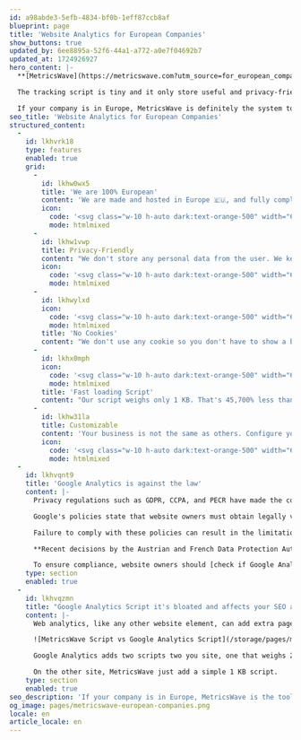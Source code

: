 ```yaml
---
id: a98abde3-5efb-4834-bf0b-1eff87ccb8af
blueprint: page
title: 'Website Analytics for European Companies'
show_buttons: true
updated_by: 6ee8895a-52f6-44a1-a772-a0e7f04692b7
updated_at: 1724926927
hero_content: |-
  **[MetricsWave](https://metricswave.com?utm_source=for_european_companies) was built from the ground up to be fully compliant with GDPR, CCPA and PECR.**

  The tracking script is tiny and it only store useful and privacy-friendly data from the user. Also, we don't use cookies, so you don't have to ask your users for permission.

  If your company is in Europe, MetricsWave is definitely the system to use to monitor your traffic.
seo_title: 'Website Analytics for European Companies'
structured_content:
  -
    id: lkhvrk18
    type: features
    enabled: true
    grid:
      -
        id: lkhw0wx5
        title: 'We are 100% European'
        content: 'We are made and hosted in Europe 🇪🇺, and fully compliant with GDPR, CCPA and PECR.'
        icon:
          code: '<svg class="w-10 h-auto dark:text-orange-500" width="64px" height="64px" viewBox="-0.5 0 25 25" fill="none" xmlns="http://www.w3.org/2000/svg"><g id="SVGRepo_bgCarrier" stroke-width="0"></g><g id="SVGRepo_tracerCarrier" stroke-linecap="round" stroke-linejoin="round"></g><g id="SVGRepo_iconCarrier"> <path d="M12 22.3201C17.5228 22.3201 22 17.8429 22 12.3201C22 6.79722 17.5228 2.32007 12 2.32007C6.47715 2.32007 2 6.79722 2 12.3201C2 17.8429 6.47715 22.3201 12 22.3201Z" stroke="currentColor" stroke-width="1.5" stroke-linecap="round" stroke-linejoin="round"></path> <path d="M2 12.3201H22" stroke="currentColor" stroke-width="1.5" stroke-linecap="round" stroke-linejoin="round"></path> <path d="M12 22.3201C13.933 22.3201 15.5 17.8429 15.5 12.3201C15.5 6.79722 13.933 2.32007 12 2.32007C10.067 2.32007 8.5 6.79722 8.5 12.3201C8.5 17.8429 10.067 22.3201 12 22.3201Z" stroke="currentColor" stroke-width="1.5" stroke-linecap="round" stroke-linejoin="round"></path> </g></svg>'
          mode: htmlmixed
      -
        id: lkhw1vwp
        title: Privacy-Friendly
        content: "We don't store any personal data from the user. We keep the minimum necessary."
        icon:
          code: '<svg class="w-10 h-auto dark:text-orange-500" width="64px" height="64px" viewBox="-0.5 0 25 25" fill="none" xmlns="http://www.w3.org/2000/svg"><g id="SVGRepo_bgCarrier" stroke-width="0"></g><g id="SVGRepo_tracerCarrier" stroke-linecap="round" stroke-linejoin="round"></g><g id="SVGRepo_iconCarrier"> <path d="M16.5 9.32001H7.5C6.37366 9.25709 5.26818 9.64244 4.42503 10.3919C3.58188 11.1414 3.06958 12.1941 3 13.32V18.32C3.06958 19.446 3.58188 20.4986 4.42503 21.2481C5.26818 21.9976 6.37366 22.3829 7.5 22.32H16.5C17.6263 22.3829 18.7318 21.9976 19.575 21.2481C20.4181 20.4986 20.9304 19.446 21 18.32V13.32C20.9304 12.1941 20.4181 11.1414 19.575 10.3919C18.7318 9.64244 17.6263 9.25709 16.5 9.32001Z" stroke="currentColor" stroke-width="1.5" stroke-linecap="round" stroke-linejoin="round"></path> <path d="M17 9.32001V7.32001C17 5.99392 16.4732 4.72217 15.5355 3.78448C14.5979 2.8468 13.3261 2.32001 12 2.32001C10.6739 2.32001 9.40214 2.8468 8.46446 3.78448C7.52678 4.72217 7 5.99392 7 7.32001V9.32001" stroke="currentColor" stroke-width="1.5" stroke-linecap="round" stroke-linejoin="round"></path> </g></svg>'
          mode: htmlmixed
      -
        id: lkhwylxd
        icon:
          code: '<svg class="w-10 h-auto dark:text-orange-500" width="64px" height="64px" viewBox="0 0 24 24" fill="none" xmlns="http://www.w3.org/2000/svg"><g id="SVGRepo_bgCarrier" stroke-width="0"></g><g id="SVGRepo_tracurrentColorerCarrier" stroke-linecurrentcap="round" stroke-linejoin="round"></g><g id="SVGRepo_icurrentColoronCarrier"> <path d="M7.55078 20.4C8.8036 21.4334 10.3767 21.999 12.0007 22" stroke="currentColor" stroke-width="1.5" stroke-linecurrentcap="round" stroke-linejoin="round"></path> <path d="M18.2201 5.78002C17.4999 4.38506 16.3317 3.27266 14.9032 2.62157C13.4747 1.97048 11.8688 1.81847 10.3435 2.18999C8.81817 2.56151 7.46204 3.43496 6.49294 4.67003C5.52385 5.90511 4.99804 7.4301 5.00002 8.99999V15C4.99707 16.1173 5.26473 17.2187 5.78005 18.21" stroke="currentColor" stroke-width="1.5" stroke-linecurrentcap="round" stroke-linejoin="round"></path> <path d="M11 13V8" stroke="currentColor" stroke-width="1.5" stroke-linecurrentcap="round" stroke-linejoin="round"></path> <path d="M18.999 9.25V14.67C18.9975 15.5492 18.7063 16.4035 18.1705 17.1006C17.6347 17.7977 16.8841 18.2988 16.0349 18.5265C15.1856 18.7542 14.285 18.6957 13.4724 18.3601C12.6597 18.0245 11.9802 17.4305 11.5391 16.67" stroke="currentColor" stroke-width="1.5" stroke-linecurrentcap="round" stroke-linejoin="round"></path> <path d="M22 2L2 22" stroke="currentColor" stroke-width="1.5" stroke-linecurrentcap="round" stroke-linejoin="round"></path> </g></svg>'
          mode: htmlmixed
        title: 'No Cookies'
        content: "We don't use any cookie so you don't have to show a banner in your site."
      -
        id: lkhx0mph
        icon:
          code: '<svg class="w-10 h-auto dark:text-orange-500" width="64px" height="64px" viewBox="-0.5 0 25 25" fill="none" xmlns="http://www.w3.org/2000/svg"><g id="SVGRepo_bgCarrier" stroke-width="0"></g><g id="SVGRepo_tracurrentColorerCarrier" stroke-linecurrentcap="round" stroke-linejoin="round"></g><g id="SVGRepo_icurrentColoronCarrier"> <path d="M3.98047 3.51001C1.43047 4.39001 0.980469 9.09992 0.980469 12.4099C0.980469 15.7199 1.41047 20.4099 3.98047 21.3199C6.69047 22.2499 14.9805 16.1599 14.9805 12.4099C14.9805 8.65991 6.69047 2.58001 3.98047 3.51001Z" stroke="currentColor" stroke-width="1.5" stroke-linecurrentcap="round" stroke-linejoin="round"></path> <path d="M11.9805 21.3199C14.6905 22.2499 22.9805 16.1599 22.9805 12.4099C22.9805 8.65991 14.6705 2.58001 11.9805 3.51001" stroke="currentColor" stroke-width="1.5" stroke-linecurrentcap="round" stroke-linejoin="round"></path> </g></svg>'
          mode: htmlmixed
        title: 'Fast loading Script'
        content: "Our script weighs only 1 KB. That's 45,700% less than Google Analytics!"
      -
        id: lkhw31la
        title: Customizable
        content: 'Your business is not the same as others. Configure your dashboard as you need.'
        icon:
          code: '<svg class="w-10 h-auto dark:text-orange-500" width="64px" height="64px" viewBox="-0.5 0 25 25" fill="none" xmlns="http://www.w3.org/2000/svg"><g id="SVGRepo_bgCarrier" stroke-width="0"></g><g id="SVGRepo_tracerCarrier" stroke-linecap="round" stroke-linejoin="round"></g><g id="SVGRepo_iconCarrier"> <path d="M12 7.82001H22" stroke="currentColor" stroke-width="1.5" stroke-linecap="round" stroke-linejoin="round"></path> <path d="M2 7.82001H4" stroke="currentColor" stroke-width="1.5" stroke-linecap="round" stroke-linejoin="round"></path> <path d="M20 16.82H22" stroke="currentColor" stroke-width="1.5" stroke-linecap="round" stroke-linejoin="round"></path> <path d="M2 16.82H12" stroke="currentColor" stroke-width="1.5" stroke-linecap="round" stroke-linejoin="round"></path> <path d="M8 11.82C10.2091 11.82 12 10.0291 12 7.82001C12 5.61087 10.2091 3.82001 8 3.82001C5.79086 3.82001 4 5.61087 4 7.82001C4 10.0291 5.79086 11.82 8 11.82Z" stroke="currentColor" stroke-width="1.5" stroke-linecap="round" stroke-linejoin="round"></path> <path d="M16 20.82C18.2091 20.82 20 19.0291 20 16.82C20 14.6109 18.2091 12.82 16 12.82C13.7909 12.82 12 14.6109 12 16.82C12 19.0291 13.7909 20.82 16 20.82Z" stroke="currentColor" stroke-width="1.5" stroke-linecap="round" stroke-linejoin="round"></path> </g></svg>'
          mode: htmlmixed
  -
    id: lkhvqnt9
    title: 'Google Analytics is against the law'
    content: |-
      Privacy regulations such as GDPR, CCPA, and PECR have made the collection of personal data by Google Analytics a potential liability for website owners. Many fail to disclose their use of Google Analytics, which is a requirement under these regulations. 

      Google's policies state that website owners must obtain legally valid consent from end-users for the use of cookies or other local storage and the collection, sharing, and use of personal data for personalisation of ads. 

      Failure to comply with these policies can result in the limitation or suspension of the use of Google products and termination of the agreement. 

      **Recent decisions by the Austrian and French Data Protection Authorities have found that the use of Google Analytics violates GDPR.** Similar decisions are expected to be made in other EU member states. For website owners who prfioritize compliance with privacy regulations, a privacy-friendly analytics solution like MetricsWave is necessary. 

      To ensure compliance, website owners should [check if Google Analytics is illegal in their country](https://www.isgoogleanalyticsillegal.com/).
    type: section
    enabled: true
  -
    id: lkhvqzmn
    title: "Google Analytics Script it's bloated and affects your SEO and loading time"
    content: |-
      Web analytics, like any other website element, can add extra page weight and loading time to a site.

      ![MetricsWave Script vs Google Analytics Script](/storage/pages/metricswave-script-vs-google-analytics.png)

      Google Analytics adds two scripts two you site, one that weighs 28 KB and another of 17,7 KB. In total 45,7 KB. As you can imagine, this affects your loading time, user experience and SEO. 

      On the other site, MetricsWave just add a simple 1 KB script.
    type: section
    enabled: true
seo_description: 'If your company is in Europe, MetricsWave is the tool you need. Fully compliant with GDPR, CCPA and PECR, No Cookies and Privacy Friendly.'
og_image: pages/metricswave-european-companies.png
locale: en
article_locale: en
---
```

